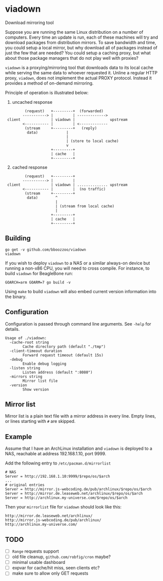 # viadown
Download mirroring tool

Suppose you are running the same Linux distribution on a number of computers.
Every time an update is run, each of these machines will try and download
packages from distribution mirrors. To save bandwidth and time, you could setup
a local mirror, but why download all of packages instead of just the few that
are needed? You could setup a caching proxy, but what about those package
managers that do not play well with proxies?

`viadown` is a proxying/mirroring tool that downloads data to its local cache
while serving the same data to whoever requested it. Unline a regular HTTP
proxy, `viadown`, does not implement the actual PROXY protocol. Instead it
provides a method of on-demand mirroring.

Principle of operation is illustrated below:

1. uncached response

```
         (request)   +---------+  (forwarded)
        -----------> |         | ------------->
 client              | viadown |                upstream
        <----------- |         | <-------------
         (stream     +---------+   (reply)
          data)             |
                            |
                            | (store to local cache)
                            v
                     +---------+
                     | cache   |
                     +---------+
```

2. cached response

```
         (request)   +---------+
        -----------> |         |
 client              | viadown | .............. upstream
        <----------- |         |  (no traffic)
         (stream     +---------+
          data)        ^
                       |
                       | (stream from local cache)
                       |
                     +---------+
                     | cache   |
                     +---------+
```

## Building

```
go get -v github.com/bboozzoo/viadown
viadown
```

If you wish to deploy `viadown` to a NAS or a similar always-on device but
running a non-x86 CPU, you will need to cross compile. For instance, to build
`viadown` for BeagleBone run:

```
GOARCH=arm GOARM=7 go build -v
```

Using `make` to build `viadown` will also embed current version information into
the binary.

## Configuration

Configuration is passed through command line arguments. See `-help` for details.

```
Usage of ./viadown:
  -cache-root string
        Cache directory path (default "./tmp")
  -client-timeout duration
        Forward request timeout (default 15s)
  -debug
        Enable debug logging
  -listen string
        Listen address (default ":8080")
  -mirrors string
        Mirror list file
  -version
        Show version
```

## Mirror list

Mirror list is a plain text file with a mirror address in every line. Empty
lines, or lines starting with `#` are skipped.

## Example

Assume that I have an ArchLinux installation and `viadown` is deployed to a NAS,
reachable at address 192.168.1.10, port 9999.

Add the following entry to `/etc/pacman.d/mirrorlist`

```
# NAS
Server = http://192.168.1.10:9999/$repo/os/$arch
...
# original entries
Server = http://mirror.js-webcoding.de/pub/archlinux/$repo/os/$arch
Server = http://mirror.de.leaseweb.net/archlinux/$repo/os/$arch
Server = http://archlinux.my-universe.com/$repo/os/$arch

```

Then your `mirrorlist` file for `viadown` should look like this:

```
http://mirror.de.leaseweb.net/archlinux/
http://mirror.js-webcoding.de/pub/archlinux/
http://archlinux.my-universe.com/

```

## TODO

- [ ] `Range` requests support
- [ ] old file cleanup, `github.com/robfig/cron` maybe?
- [ ] minimal usable dashboard
- [ ] expvar for cache/hit miss, seen clients etc?
- [ ] make sure to allow only GET requests
